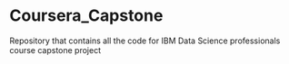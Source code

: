 # Coursera_Capstone
Repository that contains all the code for IBM Data Science professionals course capstone project
